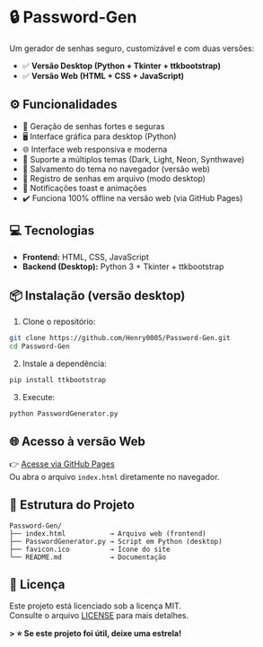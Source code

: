 # 🔒 Password-Gen

Um gerador de senhas seguro, customizável e com duas versões:
- ✅ **Versão Desktop (Python + Tkinter + ttkbootstrap)**
- ✅ **Versão Web (HTML + CSS + JavaScript)**

## ⚙️ Funcionalidades

- 🔐 Geração de senhas fortes e seguras
- 🖥️ Interface gráfica para desktop (Python)
- 🌐 Interface web responsiva e moderna
- 🎨 Suporte a múltiplos temas (Dark, Light, Neon, Synthwave)
- 💾 Salvamento do tema no navegador (versão web)
- 📜 Registro de senhas em arquivo (modo desktop)
- 🔔 Notificações toast e animações
- ✔️ Funciona 100% offline na versão web (via GitHub Pages)

## 💻 Tecnologias

- **Frontend:** HTML, CSS, JavaScript
- **Backend (Desktop):** Python 3 + Tkinter + ttkbootstrap

## 📦 Instalação (versão desktop)

1. Clone o repositório:

```bash
git clone https://github.com/Henry0005/Password-Gen.git
cd Password-Gen
```

2. Instale a dependência:

```bash
pip install ttkbootstrap
```

3. Execute:

```bash
python PasswordGenerator.py
```

## 🌐 Acesso à versão Web

👉 [Acesse via GitHub Pages](https://henry0005.github.io/Password-Gen/)  
Ou abra o arquivo `index.html` diretamente no navegador.

## 📂 Estrutura do Projeto

```
Password-Gen/
├── index.html           → Arquivo web (frontend)
├── PasswordGenerator.py → Script em Python (desktop)
├── favicon.ico          → Ícone do site
└── README.md            → Documentação
```

## 📜 Licença

Este projeto está licenciado sob a licença MIT.  
Consulte o arquivo [LICENSE](https://github.com/Henry0005/Password-Gen/blob/main/LICENSE) para mais detalhes.

**> ⭐ Se este projeto foi útil, deixe uma estrela!**
